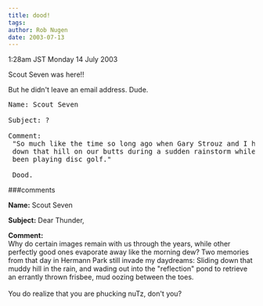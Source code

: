 ```yaml
---
title: dood!
tags: 
author: Rob Nugen
date: 2003-07-13
---
```


<p class=date>1:28am JST Monday 14 July 2003</p>

<p>Scout Seven was here!!</p>

<p>But he didn't leave an email address.   Dude.</p>

<pre>
Name: Scout Seven  

Subject: ?  

Comment: 
 "So much like the time so long ago when Gary Strouz and I had slid
 down that hill on our butts during a sudden rainstorm while we had
 been playing disc golf."
 
 Dood.
</pre>

###comments

<p><b>Name:</b> Scout Seven

<p><b>Subject:</b> Dear Thunder,

<p><b>Comment:</b>
<br>Why do certain images remain with us through the years, while other perfectly good ones evaporate away like the morning dew?  Two memories from that day in Hermann Park still invade my daydreams: Sliding down that muddy hill in the rain, and wading out into the "reflection" pond to retrieve an errantly thrown frisbee, mud oozing between the toes.<br>
<br>
You do realize that you are phucking nuTz, don't you? 

